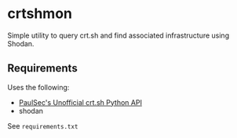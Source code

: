 # crtshmon

Simple utility to query crt.sh and find associated infrastructure using Shodan.

## Requirements

Uses the following:

* [PaulSec's Unofficial crt.sh Python API](https://github.com/PaulSec/crt.sh)
* shodan

See `requirements.txt`
